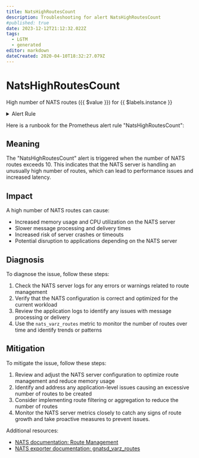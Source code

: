 ```yaml
---
title: NatsHighRoutesCount
description: Troubleshooting for alert NatsHighRoutesCount
#published: true
date: 2023-12-12T21:12:32.022Z
tags: 
  - LGTM
  - generated
editor: markdown
dateCreated: 2020-04-10T18:32:27.079Z
---
```


# NatsHighRoutesCount

High number of NATS routes ({{ $value }}) for {{ $labels.instance }}

<details>
  <summary>Alert Rule</summary>

{{% rule "nats/nats-exporter.yml" "NatsHighRoutesCount" %}}

{{% comment %}}

```yaml
alert: NatsHighRoutesCount
expr: gnatsd_varz_routes > 10
for: 3m
labels:
    severity: warning
annotations:
    summary: Nats high routes count (instance {{ $labels.instance }})
    description: |-
        High number of NATS routes ({{ $value }}) for {{ $labels.instance }}
          VALUE = {{ $value }}
          LABELS = {{ $labels }}
    runbook: https://github.com/srerun/prometheus-alerts/blob/main/content/runbooks/nats-exporter/NatsHighRoutesCount.md

```

{{% /comment %}}

</details>


Here is a runbook for the Prometheus alert rule "NatsHighRoutesCount":

## Meaning

The "NatsHighRoutesCount" alert is triggered when the number of NATS routes exceeds 10. This indicates that the NATS server is handling an unusually high number of routes, which can lead to performance issues and increased latency.

## Impact

A high number of NATS routes can cause:

* Increased memory usage and CPU utilization on the NATS server
* Slower message processing and delivery times
* Increased risk of server crashes or timeouts
* Potential disruption to applications depending on the NATS server

## Diagnosis

To diagnose the issue, follow these steps:

1. Check the NATS server logs for any errors or warnings related to route management
2. Verify that the NATS configuration is correct and optimized for the current workload
3. Review the application logs to identify any issues with message processing or delivery
4. Use the `nats_varz_routes` metric to monitor the number of routes over time and identify trends or patterns

## Mitigation

To mitigate the issue, follow these steps:

1. Review and adjust the NATS server configuration to optimize route management and reduce memory usage
2. Identify and address any application-level issues causing an excessive number of routes to be created
3. Consider implementing route filtering or aggregation to reduce the number of routes
4. Monitor the NATS server metrics closely to catch any signs of route growth and take proactive measures to prevent issues.

Additional resources:

* [NATS documentation: Route Management](https://docs.nats.io/running-a-nats-service/configuration/route_management)
* [NATS exporter documentation: gnatsd_varz_routes](https://github.com/nats-io/prometheus-nats-exporter/blob/master/docs/metrics.md#gnatsd_varz_routes)